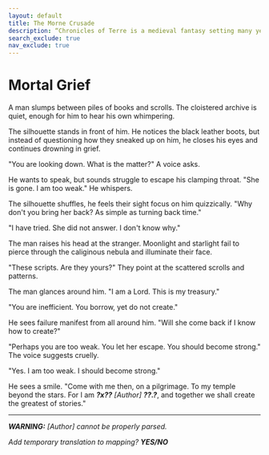 ```yaml
---
layout: default
title: The Morne Crusade
description: “Chronicles of Terre is a medieval fantasy setting many years in the writing.”
search_exclude: true
nav_exclude: true
---
```


# Mortal Grief

A man slumps between piles of books and scrolls. The cloistered archive is quiet, enough for him to hear his own whimpering. 

The silhouette stands in front of him. He notices the black leather boots, but instead of questioning how they sneaked up on him, he closes his eyes and continues drowning in grief.

"You are looking down. What is the matter?" A voice asks.

He wants to speak, but sounds struggle to escape his clamping throat. "She is gone. I am too weak." He whispers.

The silhouette shuffles, he feels their sight focus on him quizzically. "Why don't you bring her back? As simple as turning back time."

"I have tried. She did not answer. I don't know why."

The man raises his head at the stranger. Moonlight and starlight fail to pierce through the caliginous nebula and illuminate their face.

"These scripts. Are they yours?" They point at the scattered scrolls and patterns.

The man glances around him. "I am a Lord. This is my treasury."

"You are inefficient. You borrow, yet do not create."

He sees failure manifest from all around him. "Will she come back if I know how to create?"

"Perhaps you are too weak. You let her escape. You should become strong." The voice suggests cruelly.

"Yes. I am too weak. I should become strong."

He sees a smile. "Come with me then, on a pilgrimage. To my temple beyond the stars. For I am ***?x??*** *[Author]* ***??.?***, and together we shall create the greatest of stories."

---

***WARNING:*** *[Author] cannot be properly parsed.*

*Add temporary translation to mapping?* ***YES/NO***